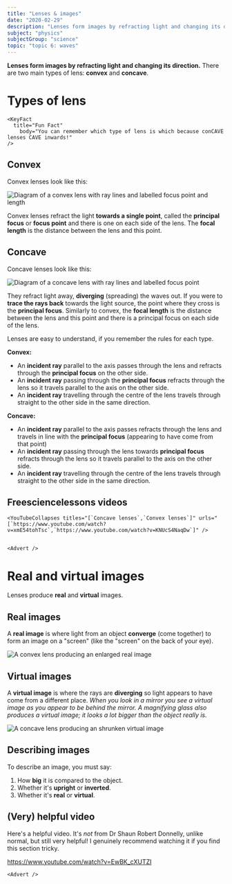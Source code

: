 ```yaml
---
title: "Lenses & images"
date: "2020-02-29"
description: "Lenses form images by refracting light and changing its direction. Images are what an object viewed through a lens looks like and where they look like they are. (It makes more sense if you read it, I promise.)"
subject: "physics"
subjectGroup: "science"
topic: "topic 6: waves"
---
```


**Lenses form images by refracting light and changing its direction.** There are two main types of lens: **convex** and **concave**.

# Types of lens

```react
<KeyFact
  title="Fun Fact"
    body="You can remember which type of lens is which because conCAVE lenses CAVE inwards!"
/>
```

## Convex

Convex lenses look like this:

![Diagram of a convex lens with ray lines and labelled focus point and length](articles/physics/waves/convex-lens.png)

Convex lenses refract the light **towards a single point**, called the **principal focus** or **focus point** and there is one on each side of the lens. The **focal length** is the distance between the lens and this point.

## Concave

Concave lenses look like this:

![Diagram of a concave lens with ray lines and labelled focus point](articles/physics/waves/concave-lens.png)

They refract light away, **diverging** (spreading) the waves out. If you were to **trace the rays back** towards the light source, the point where they cross is the **principal focus**. Similarly to convex, the **focal length** is the distance between the lens and this point and there is a principal focus on each side of the lens.

Lenses are easy to understand, if you remember the rules for each type.

**Convex:**

- An **incident ray** parallel to the axis passes through the lens and refracts through the **principal focus** on the other side.
- An **incident ray** passing through the **principal focus** refracts through the lens so it travels parallel to the axis on the other side.
- An **incident ray** travelling through the centre of the lens travels through straight to the other side in the same direction.

**Concave:**

- An **incident ray** parallel to the axis passes refracts through the lens and travels in line with the **principal focus** (appearing to have come from that point)
- An **incident ray** passing through the lens towards **principal focus** refracts through the lens so it travels parallel to the axis on the other side.
- An **incident ray** travelling through the centre of the lens travels through straight to the other side in the same direction.

## Freesciencelessons videos

```react
<YouTubeCollapses titles="[`Concave lenses`,`Convex lenses`]" urls="[`https://www.youtube.com/watch?v=xmE54tohTsc`,`https://www.youtube.com/watch?v=KNUcS4NaqDw`]" />


<Advert />
```

# Real and virtual images

Lenses produce **real** and **virtual** images.

## Real images

A **real image** is where light from an object **converge** (come together) to form an image on a "screen" (like the "screen" on the back of your eye).

![A convex lens producing an enlarged real image](articles/physics/waves/real-image-convex.png)

## Virtual images

A **virtual image** is where the rays are **diverging** so light appears to have come from a different place. _When you look in a mirror you see a virtual image as you appear to be behind the mirror. A magnifying glass also produces a virtual image; it looks a lot bigger than the object really is._

![A concave lens producing an shrunken virtual image](articles/physics/waves/virtual-image-concave.png)

## Describing images

To describe an image, you must say:

1. How **big** it is compared to the object.
2. Whether it's **upright** or **inverted**.
3. Whether it's **real** or **virtual**.

## (Very) helpful video

Here's a helpful video. It's _not_ from Dr Shaun Robert Donnelly, unlike normal, but still very helpful! I genuinely recommend watching it if you find this section tricky.

https://www.youtube.com/watch?v=EwBK_cXUTZI

```react
<Advert />
```
